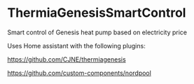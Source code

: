 # ThermiaGenesisSmartControl
Smart control of Genesis heat pump based on electricity price

Uses Home assistant with the following plugins:
  
  https://github.com/CJNE/thermiagenesis
 
  https://github.com/custom-components/nordpool
